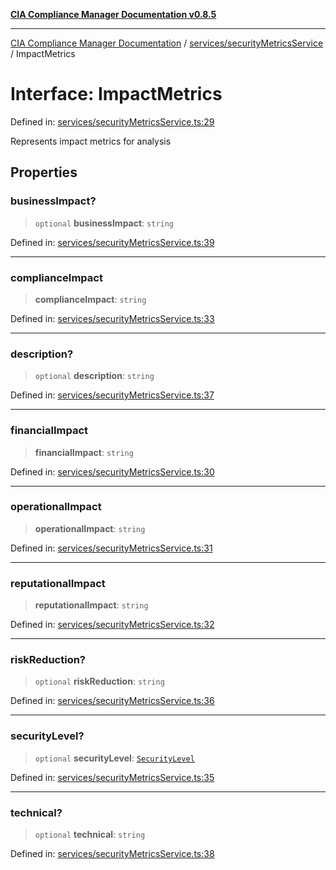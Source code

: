 [**CIA Compliance Manager Documentation v0.8.5**](../../../README.md)

***

[CIA Compliance Manager Documentation](../../../modules.md) / [services/securityMetricsService](../README.md) / ImpactMetrics

# Interface: ImpactMetrics

Defined in: [services/securityMetricsService.ts:29](https://github.com/Hack23/cia-compliance-manager/blob/4f2006283e1cd56feb8daea1f810b2bc8c1b1d1b/src/services/securityMetricsService.ts#L29)

Represents impact metrics for analysis

## Properties

### businessImpact?

> `optional` **businessImpact**: `string`

Defined in: [services/securityMetricsService.ts:39](https://github.com/Hack23/cia-compliance-manager/blob/4f2006283e1cd56feb8daea1f810b2bc8c1b1d1b/src/services/securityMetricsService.ts#L39)

***

### complianceImpact

> **complianceImpact**: `string`

Defined in: [services/securityMetricsService.ts:33](https://github.com/Hack23/cia-compliance-manager/blob/4f2006283e1cd56feb8daea1f810b2bc8c1b1d1b/src/services/securityMetricsService.ts#L33)

***

### description?

> `optional` **description**: `string`

Defined in: [services/securityMetricsService.ts:37](https://github.com/Hack23/cia-compliance-manager/blob/4f2006283e1cd56feb8daea1f810b2bc8c1b1d1b/src/services/securityMetricsService.ts#L37)

***

### financialImpact

> **financialImpact**: `string`

Defined in: [services/securityMetricsService.ts:30](https://github.com/Hack23/cia-compliance-manager/blob/4f2006283e1cd56feb8daea1f810b2bc8c1b1d1b/src/services/securityMetricsService.ts#L30)

***

### operationalImpact

> **operationalImpact**: `string`

Defined in: [services/securityMetricsService.ts:31](https://github.com/Hack23/cia-compliance-manager/blob/4f2006283e1cd56feb8daea1f810b2bc8c1b1d1b/src/services/securityMetricsService.ts#L31)

***

### reputationalImpact

> **reputationalImpact**: `string`

Defined in: [services/securityMetricsService.ts:32](https://github.com/Hack23/cia-compliance-manager/blob/4f2006283e1cd56feb8daea1f810b2bc8c1b1d1b/src/services/securityMetricsService.ts#L32)

***

### riskReduction?

> `optional` **riskReduction**: `string`

Defined in: [services/securityMetricsService.ts:36](https://github.com/Hack23/cia-compliance-manager/blob/4f2006283e1cd56feb8daea1f810b2bc8c1b1d1b/src/services/securityMetricsService.ts#L36)

***

### securityLevel?

> `optional` **securityLevel**: [`SecurityLevel`](../../../index/type-aliases/SecurityLevel.md)

Defined in: [services/securityMetricsService.ts:35](https://github.com/Hack23/cia-compliance-manager/blob/4f2006283e1cd56feb8daea1f810b2bc8c1b1d1b/src/services/securityMetricsService.ts#L35)

***

### technical?

> `optional` **technical**: `string`

Defined in: [services/securityMetricsService.ts:38](https://github.com/Hack23/cia-compliance-manager/blob/4f2006283e1cd56feb8daea1f810b2bc8c1b1d1b/src/services/securityMetricsService.ts#L38)

